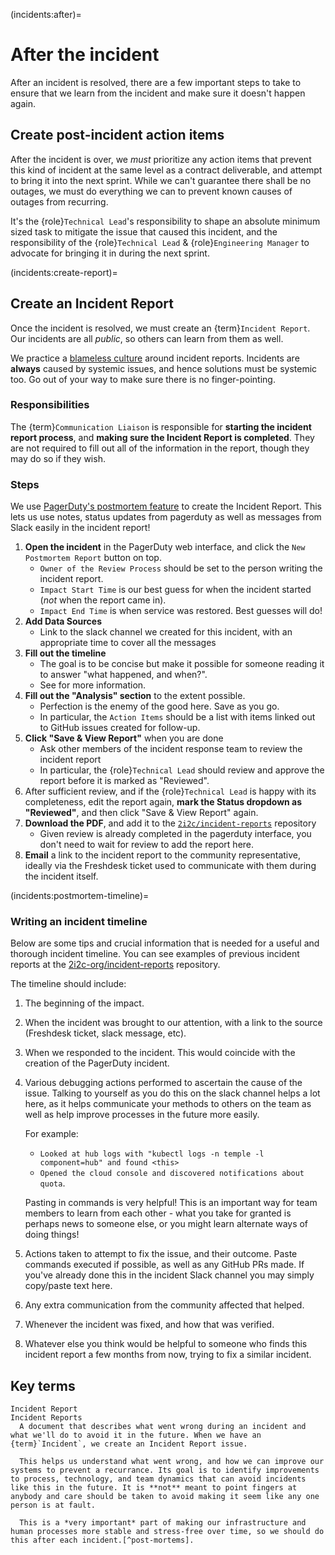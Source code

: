 (incidents:after)=
# After the incident
After an incident is resolved, there are a few important steps to take to ensure that we learn from the incident and make sure it doesn't happen again.

## Create post-incident action items

After the incident is over, we *must* prioritize any action items that prevent this kind of incident at the same level as a contract deliverable, and attempt to bring it into the next sprint. While we can't guarantee there shall be no outages, we must do everything we can to prevent known causes of outages from recurring.

It's the {role}`Technical Lead`'s responsibility to shape an absolute minimum sized task to mitigate the issue that caused this incident, and the responsibility of the {role}`Technical Lead` & {role}`Engineering Manager` to advocate for bringing it in during the next sprint.

(incidents:create-report)=
## Create an Incident Report
Once the incident is resolved, we must create an {term}`Incident Report`. Our incidents are all *public*, so others can learn from them as well.

We practice a [blameless culture](https://www.blameless.com/sre/what-are-blameless-postmortems-do-they-work-how) around incident reports.
Incidents are **always** caused by systemic issues, and hence solutions must be systemic too. Go out of your way to make sure there is no finger-pointing.

### Responsibilities
The {term}`Communication Liaison` is responsible for **starting the incident report process**, and **making sure the Incident Report is completed**.
They are not required to fill out all of the information in the report, though they may do so if they wish.

### Steps
We use [PagerDuty's postmortem feature](https://support.pagerduty.com/docs/postmortems) to create the Incident Report.
This lets us use notes, status updates from pagerduty as well as messages from Slack easily in the incident report!

1. **Open the incident** in the PagerDuty web interface, and click the `New Postmortem Report` button on top.
   - `Owner of the Review Process` should be set to the person writing the incident report.
   - `Impact Start Time` is our best guess for when the incident started (*not* when the report came in).
   - `Impact End Time` is when service was restored.
   Best guesses will do!
2. **Add Data Sources**
   - Link to the slack channel we created for this incident, with an appropriate time to cover all the messages
3. **Fill out the timeline**
   - The goal is to be concise but make it possible for someone reading it to answer "what happened, and when?".
   - See [](incidents:postmortem-timeline) for more information.
4. **Fill out the "Analysis" section** to the extent possible.
   - Perfection is the enemy of the good here. Save as you go.
   - In particular, the `Action Items` should be a list with items linked out to GitHub issues created for follow-up.
5. **Click "Save & View Report"** when you are done
   - Ask other members of the incident response team to review the incident report
   - In particular, the {role}`Technical Lead` should review and approve the report before it is marked as "Reviewed".
6. After sufficient review, and if the {role}`Technical Lead` is happy with its completeness, edit the report again, **mark the Status dropdown as "Reviewed"**, and then click "Save & View Report" again.
7. **Download the PDF**, and add it to the [`2i2c/incident-reports`](https://github.com/2i2c-org/incident-reports) repository
   - Given review is already completed in the pagerduty interface, you don't need to wait for review to add the report here.
8. **Email** a link to the incident report to the community representative, ideally via the Freshdesk ticket used to communicate with them during the incident itself.

(incidents:postmortem-timeline)=
### Writing an incident timeline

Below are some tips and crucial information that is needed for a useful and thorough incident timeline. You can see
examples of previous incident reports at the [2i2c-org/incident-reports](https://github.com/2i2c-org/incident-reports/tree/main/reports)
repository.

The timeline should include:

1. The beginning of the impact.
2. When the incident was brought to our attention, with a link to the source (Freshdesk ticket, slack message, etc).
3. When we responded to the incident. This would coincide with the creation of the PagerDuty incident.
4. Various debugging actions performed to ascertain the cause of the issue.
   Talking to yourself as you do this on the slack channel helps a lot here, as it helps communicate your methods to others on the team as well as help improve
   processes in the future more easily.

   For example:

   - `Looked at hub logs with "kubectl logs -n temple -l component=hub" and found <this>`
   - `Opened the cloud console and discovered notifications about quota`.

   Pasting in commands is very helpful!
   This is an important way for team members to learn from each other - what you take for granted is perhaps news to someone else, or you might learn alternate ways of doing things!
5. Actions taken to attempt to fix the issue, and their outcome.
   Paste commands executed if possible, as well as any GitHub PRs made.
   If you've already done this in the incident Slack channel you may simply copy/paste text here.
6. Any extra communication from the community affected that helped.
7. Whenever the incident was fixed, and how that was verified.
8. Whatever else you think would be helpful to someone who finds this incident report a few months from now, trying to fix a similar incident.

## Key terms

```{glossary}
Incident Report
Incident Reports
  A document that describes what went wrong during an incident and what we'll do to avoid it in the future. When we have an {term}`Incident`, we create an Incident Report issue.

  This helps us understand what went wrong, and how we can improve our systems to prevent a recurrance. Its goal is to identify improvements to process, technology, and team dynamics that can avoid incidents like this in the future. It is **not** meant to point fingers at anybody and care should be taken to avoid making it seem like any one person is at fault.

  This is a *very important* part of making our infrastructure and human processes more stable and stress-free over time, so we should do this after each incident.[^post-mortems].
```

[^post-mortems]: See the [Google SRE post-mortem culture](https://sre.google/sre-book/postmortem-culture/) and the [Blameless guide to post-mortems](https://www.blameless.com/sre/what-are-blameless-postmortems-do-they-work-how) for some guidelines.
